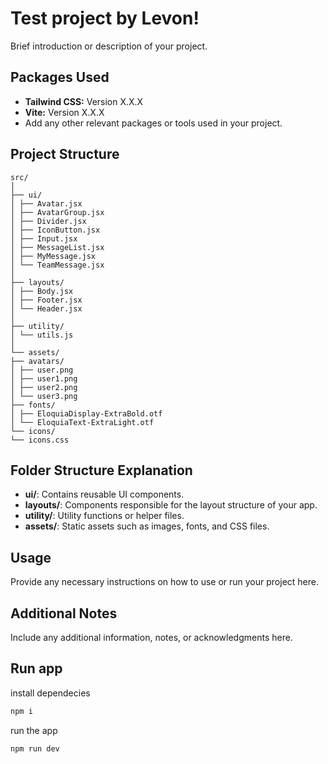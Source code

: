 # Test project by Levon!

Brief introduction or description of your project.

## Packages Used

- **Tailwind CSS:** Version X.X.X
- **Vite:** Version X.X.X
- Add any other relevant packages or tools used in your project.

## Project Structure
```
src/
│
├── ui/
│ ├── Avatar.jsx
│ ├── AvatarGroup.jsx
│ ├── Divider.jsx
│ ├── IconButton.jsx
│ ├── Input.jsx
│ ├── MessageList.jsx
│ ├── MyMessage.jsx
│ └── TeamMessage.jsx
│
├── layouts/
│ ├── Body.jsx
│ ├── Footer.jsx
│ └── Header.jsx
│
├── utility/
│ └── utils.js
│
└── assets/
├── avatars/
│ ├── user.png
│ ├── user1.png
│ ├── user2.png
│ └── user3.png
├── fonts/
│ ├── EloquiaDisplay-ExtraBold.otf
│ └── EloquiaText-ExtraLight.otf
└── icons/
└── icons.css

```

## Folder Structure Explanation

- **ui/**: Contains reusable UI components.
- **layouts/**: Components responsible for the layout structure of your app.
- **utility/**: Utility functions or helper files.
- **assets/**: Static assets such as images, fonts, and CSS files.

## Usage

Provide any necessary instructions on how to use or run your project here.

## Additional Notes

Include any additional information, notes, or acknowledgments here.


## Run app

install dependecies 
```bash
npm i
```

run the app


```bash
npm run dev
```

